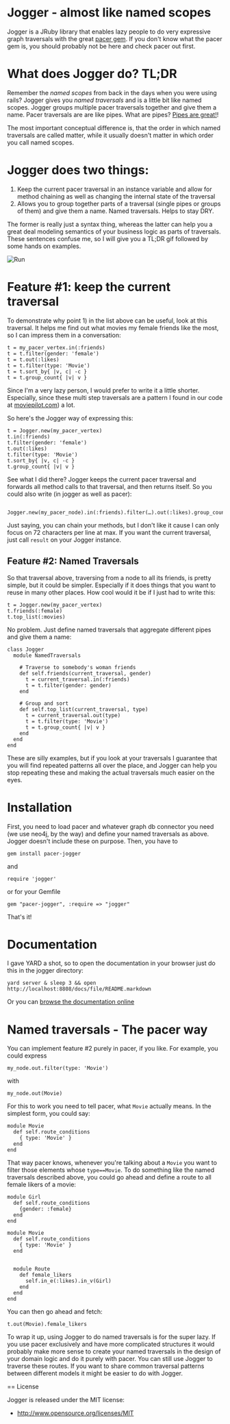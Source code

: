 # Jogger - almost like named scopes

Jogger is a JRuby library that enables lazy people to do very expressive graph traversals with the great [pacer gem](https://github.com/pangloss/pacer). If you don't know what the pacer gem is, you should probably not be here and check pacer out first.

# What does Jogger do? TL;DR

Remember the _named scopes_ from back in the days when you were using rails? Jogger gives you _named traversals_ and is a little bit like named scopes. Jogger groups multiple pacer traversals together and give them a name. Pacer traversals are are like pipes. What are pipes? [Pipes are great!](http://markorodriguez.com/2011/08/03/on-the-nature-of-pipes/)!

The most important conceptual difference is, that the order in which named traversals are called matter, while it usually doesn't matter in which order you call named scopes.

# Jogger does two things:

1. Keep the current pacer traversal in an instance variable and allow for method chaining as well as changing the internal state of the traversal
2. Allows you to group together parts of a traversal (single pipes or groups of them) and give them a name. Named traversals. Helps to stay DRY.

The former is really just a syntax thing, whereas the latter can help you a great deal modeling semantics of your business logic as parts of traversals. These sentences confuse me, so I will give you a TL;DR gif followed by some hands on examples.

![Run](http://dl.dropbox.com/u/1953503/gifs/vizPZ.gif)


# Feature #1: keep the current traversal

To demonstrate why point 1) in the list above can be useful, look at this traversal. It helps me find out what movies my female friends like the most, so I can impress them in a conversation:

    t = my_pacer_vertex.in(:friends)
    t = t.filter(gender: 'female')
    t = t.out(:likes)
    t = t.filter(type: 'Movie')
    t = t.sort_by{ |v, c| -c }
    t = t.group_count{ |v| v }

Since I'm a very lazy person, I would prefer to write it a little shorter. Especially, since these multi step traversals are a pattern I found in our code at [moviepilot.com](http://moviepilot.com)) a lot.

So here's the Jogger way of expressing this:

    t = Jogger.new(my_pacer_vertex)
    t.in(:friends)
    t.filter(gender: 'female')
    t.out(:likes)
    t.filter(type: 'Movie')
    t.sort_by{ |v, c| -c }
    t.group_count{ |v| v }

See what I did there? Jogger keeps the current pacer traversal and forwards all method calls to that traversal, and then returns itself. So you could also write (in jogger as well as pacer):

       Jogger.new(my_pacer_node).in(:friends).filter(…).out(:likes).group_count{…}

Just saying, you can chain your methods, but I don't like it cause I can only focus on 72 characters per line at max. If you want the current traversal, just call `result` on your Jogger instance.

## Feature #2: Named Traversals

So that traversal above, traversing from a node to all its friends, is pretty simple, but it could be simpler. Especially if it does things that you want to reuse in many other places. How cool would it be if I just had to write this:

    t = Jogger.new(my_pacer_vertex)
    t.friends(:female)
    t.top_list(:movies)

No problem. Just define named traversals that aggregate different pipes and give them a name:

    class Jogger
      module NamedTraversals
        
        # Traverse to somebody's woman friends
        def self.friends(current_traversal, gender)
          t = current_traversal.in(:friends)
          t = t.filter(gender: gender)
        end

        # Group and sort
        def self.top_list(current_traversal, type)
          t = current_traversal.out(type)
          t = t.filter(type: 'Movie')
          t = t.group_count{ |v| v }
        end
      end
    end

These are silly examples, but if you look at your traversals I guarantee that you will find repeated patterns all over the place, and Jogger can help you stop repeating these and making the actual traversals much easier on the eyes.

# Installation

First, you need to load pacer and whatever graph db connector you need (we use neo4j, by the way) and define your named traversals as above. Jogger doesn't include these on purpose. Then, you have to 

    gem install pacer-jogger

and 

    require 'jogger'

or for your Gemfile

    gem "pacer-jogger", :require => "jogger"

That's it!

# Documentation

I gave YARD a shot, so to open the documentation in your browser just do this in the jogger directory:

    yard server & sleep 3 && open http://localhost:8808/docs/file/README.markdown

Or you can [browse the documentation online](http://rubydoc.info/github/jayniz/jogger/master/frames)

# Named traversals - The pacer way

You can implement feature #2 purely in pacer, if you like. For example, you could express

    my_node.out.filter(type: 'Movie')

with

    my_node.out(Movie)

For this to work you need to tell pacer, what `Movie` actually means. In the simplest form, you could say:

    module Movie
      def self.route_conditions
        { type: 'Movie' }
      end
    end
    
That way pacer knows, whenever you're talking about a `Movie` you want to filter those elements whose `type==Movie`. To do something like the named traversals described above, you could go ahead and define a route to all female likers of a movie:
     
    module Girl
      def self.route_conditions
        {gender: :female}
      end
    end
    
    module Movie
      def self.route_conditions
        { type: 'Movie' }
      end

    
      module Route
        def female_likers
          self.in_e(:likes).in_v(Girl)
        end
      end
    end

You can then go ahead and fetch:

    t.out(Movie).female_likers

To wrap it up, using Jogger to do named traversals is for the super lazy. If you use pacer exclusively and have more complicated structures it would probably make more sense to create your named traversals in the design of your domain logic and do it purely with pacer. You can still use Jogger to traverse these routes. If you want to share common traversal patterns between different models it might be easier to do with Jogger.

== License

Jogger is released under the MIT license:

* http://www.opensource.org/licenses/MIT
